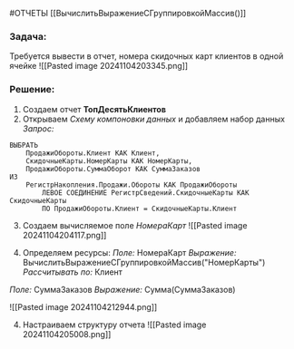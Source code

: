#ОТЧЕТЫ  [[ВычислитьВыражениеСГруппировкойМассив()]]

### Задача:

Требуется вывести в отчет, номера скидочных карт клиентов в одной ячейке
![[Pasted image 20241104203345.png]]

### Решение:
1. Создаем отчет **ТопДесятьКлиентов**
2. Открываем *Схему компоновки данных* и добавляем набор данных *Запрос:*
```bsl
ВЫБРАТЬ
	ПродажиОбороты.Клиент КАК Клиент,
	СкидочныеКарты.НомерКарты КАК НомерКарты,
	ПродажиОбороты.СуммаОборот КАК СуммаЗаказов
ИЗ
	РегистрНакопления.Продажи.Обороты КАК ПродажиОбороты
		ЛЕВОЕ СОЕДИНЕНИЕ РегистрСведений.СкидочныеКарты КАК СкидочныеКарты
		ПО ПродажиОбороты.Клиент = СкидочныеКарты.Клиент
```

3. Создаем вычисляемое поле *НомераКарт*
![[Pasted image 20241104204117.png]]

3. Определяем ресурсы:
*Поле:* НомераКарт
*Выражение:* ВычислитьВыражениеСГруппировкойМассив("НомерКарты")
*Рассчитывать по:* Клиент

*Поле:* СуммаЗаказов
*Выражение:* Сумма(СуммаЗаказов)

![[Pasted image 20241104212944.png]]

4. Настраиваем структуру отчета
![[Pasted image 20241104205008.png]]
